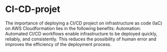 # CI-CD-projet
The importance of deploying a CI/CD project on infrastructure as code (IaC) on AWS Cloudformation lies in the following benefits:  Automation: Automated CI/CD workflows enable infrastructure to be deployed quickly, reliably, and consistently. This reduces the possibility of human error and improves the efficiency of the deployment process.
